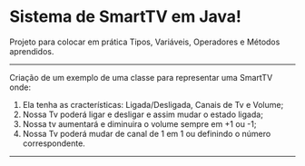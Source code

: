 # Sistema de SmartTV em Java!
Projeto para colocar em prática Tipos, Variáveis, Operadores e Métodos aprendidos.

----------------------------------------------------------------------------------
Criação de um exemplo de uma classe para representar uma SmartTV onde:

1. Ela tenha as cracterísticas: Ligada/Desligada, Canais de Tv e Volume;
2. Nossa Tv poderá ligar e desligar e assim mudar o estado ligada;
3. Nossa tv aumentará e diminuira o volume sempre em +1 ou -1;
4. Nossa Tv poderá mudar de canal de 1 em 1 ou definindo o número correspondente.
----------------------------------------------------------------------------------